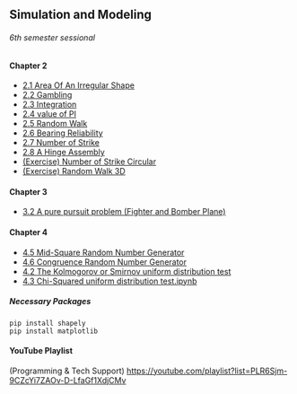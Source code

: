 ## Simulation and Modeling
###### 6th semester sessional

#### Chapter 2 
* [2.1 Area Of An Irregular Shape](2.1%20Area%20of%20an%20Irregular%20Shape.ipynb)<br>
* [2.2 Gambling](2.2%20Gambling.ipynb)<br>
* [2.3 Integration](2.3%20Numerical%20Integration.ipynb)<br>
* [2.4 value of PI](2.4%20Value%20of%20PI.ipynb)<br>
* [2.5 Random Walk](2.5%20Random%20Walk.ipynb)<br>
* [2.6 Bearing Reliability](2.6%20Bearing%20Reliability.ipynb)<br>
* [2.7 Number of Strike](Number%20of%20Strike.ipynb)<br>
* [2.8 A Hinge Assembly](2.8%20A%20Hinge%20Assembly.ipynb)<br>
* [(Exercise) Number of Strike Circular](Number%20of%20Strike%20Circular.ipynb)<br>
* [(Exercise) Random Walk 3D](Random%20Walk%203D.ipynb)<br>

#### Chapter 3
* [3.2  A pure pursuit problem (Fighter and Bomber Plane)](3.2%20%20A%20pure%20pursuit%20problem%20(Fighter%20and%20Bomber%20Plane).ipynb)<br>

#### Chapter 4
* [4.5 Mid-Square Random Number Generator](4.5%20Mid%20Square%20Random%20Number%20Generator.ipynb)<br>
* [4.6 Congruence Random Number Generator](4.6%20Congruence%20Random%20Number%20Generator.ipynb)<br>
* [4.2 The Kolmogorov or Smirnov uniform distribution test](4.2%20The%20Kolmogorov%20or%20Smirnov%20uniform%20distribution%20test.ipynb)<br>
* [4.3 Chi-Squared uniform distribution test.ipynb](4.3%20Chi-Squared%20uniform%20distribution%20test.ipynb)<br>

##### Necessary Packages

``` 
pip install shapely
pip install matplotlib
```
#### YouTube Playlist
(Programming & Tech Support) https://youtube.com/playlist?list=PLR6Sjm-9CZcYi7ZAOv-D-LfaGf1XdjCMv
